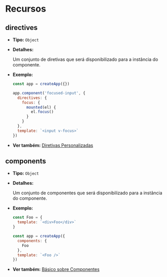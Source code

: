 # Recursos

## directives

- **Tipo:** `Object`

- **Detalhes:**

  Um conjunto de diretivas que será disponibilizado para a instância do componente.

- **Exemplo:**

  ```js
  const app = createApp({})

  app.component('focused-input', {
    directives: {
      focus: {
        mounted(el) {
          el.focus()
        }
      }
    },
    template: `<input v-focus>`
  })
  ```

- **Ver também:** [Diretivas Personalizadas](../guide/custom-directive.html)

## components

- **Tipo:** `Object`

- **Detalhes:**

  Um conjunto de componentes que será disponibilizado para a instância do componente.

- **Exemplo:**

  ```js
  const Foo = {
    template: `<div>Foo</div>`
  }

  const app = createApp({
    components: {
      Foo
    },
    template: `<Foo />`
  })
  ```

- **Ver também:** [Básico sobre Componentes](../guide/component-basics.html)
